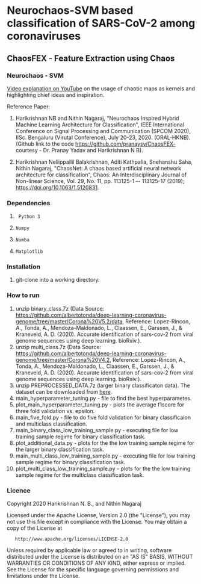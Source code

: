 # Neurochaos-SVM based classification of SARS-CoV-2 among coronaviruses


## ChaosFEX - Feature Extraction using Chaos

### Neurochaos - SVM

[Video explanation on YouTube](https://www.youtube.com/watch?v=8JQstLi4COk) on the usage of chaotic maps as kernels and highlighting chief ideas and inspiration.

Reference Paper:

1) Harikrishnan NB and Nithin Nagaraj, "Neurochaos Inspired Hybrid Machine Learning Architecture for Classification", IEEE International Conference on Signal Processing and Communication (SPCOM 2020), IISc. Bengaluru (Virutal Conference), July 20-23, 2020. (ORAL-HKNB).  (Github link to the code https://github.com/pranaysy/ChaosFEX- courtesy - Dr. Pranay Yadav and Harikrishnan N B). 

2) Harikrishnan Nellippallil Balakrishnan, Aditi Kathpalia, Snehanshu Saha, Nithin Nagaraj, "ChaosNet: A chaos based artificial neural network architecture for classification", Chaos: An  Interdisciplinary  Journal  of  Non-linear  Science, Vol. 29, No. 11, pp. 113125-1 -- 113125-17 (2019); https://doi.org/10.1063/1.5120831.

### Dependencies

1. ``` Python 3```

2. ```Numpy```

3. ```Numba```

4. ```Matplotlib```

### Installation

1. git-clone into a working directory.

### How to run

1. unzip binary_class.7z (Data Source: https://github.com/albertotonda/deep-learning-coronavirus-genome/tree/master/Corona%20V5.2/data, Reference: Lopez-Rincon, A., Tonda, A., Mendoza-Maldonado, L., Claassen, E., Garssen, J., & Kraneveld, A. D. (2020). Accurate identification of sars-cov-2 from viral genome sequences using deep learning. bioRxiv.).
2. unzip multi_class.7z (Data Source: https://github.com/albertotonda/deep-learning-coronavirus-genome/tree/master/Corona%20V4.2, Reference: Lopez-Rincon, A., Tonda, A., Mendoza-Maldonado, L., Claassen, E., Garssen, J., & Kraneveld, A. D. (2020). Accurate identification of sars-cov-2 from viral genome sequences using deep learning. bioRxiv.).
3. unzip PREPROCESSED_DATA.7z (larger binary classificaton data). The dataset can be downloaded from [here](https://drive.google.com/drive/folders/1ysvHLL879iHvoV5YX1Gj7UkRm6jbQ3WR?usp=sharing). 
4. main_hyperparameter_tuning.py - file to find the best hyperparametes. 
5. plot_main_hyperparameter_tuning.py - plots the average f1score for three fold validation vs. epsilon.
6. main_five_fold.py - file to do five fold validation for binary classificaion and multiclass classification.
7. main_binary_class_low_training_sample.py - executing file for low training sample regime for binary classification task.
8. plot_additional_data.py - plots for the the low training sample regime for the larger binary classification task.
9. main_multi_class_low_training_sample.py - executing file for low training sample regime for binary classification task.
10. plot_multi_class_low_training_sample.py - plots for the the low training sample regime for the multiclass classification task.

### Licence

Copyright 2020 Harikrishnan N. B., and Nithin Nagaraj

Licensed under the Apache License, Version 2.0 (the "License"); you may not use this file except in compliance with the License. You may obtain a copy of the License at
```
   http://www.apache.org/licenses/LICENSE-2.0
```
Unless required by applicable law or agreed to in writing, software distributed under the License is distributed on an "AS IS" BASIS, WITHOUT WARRANTIES OR CONDITIONS OF ANY KIND, either express or implied. See the License for the specific language governing permissions and limitations under the License.

